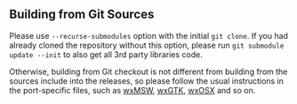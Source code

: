 Building from Git Sources
-------------------------

Please use `--recurse-submodules` option with the initial `git clone`. If you
had already cloned the repository without this option, please run `git
submodule update --init` to also get all 3rd party libraries code.

Otherwise, building from Git checkout is not different from building
from the sources include into the releases, so please follow the usual
instructions in the port-specific files, such as
[wxMSW](docs/msw/install.md), [wxGTK](docs/gtk/install.md),
[wxOSX](docs/osx/install.md) and so on.
